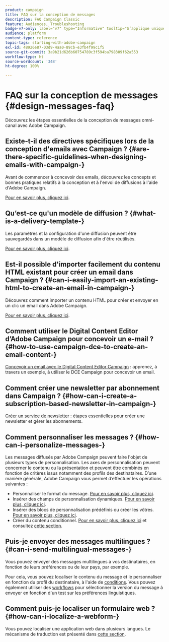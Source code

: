```yaml
---
product: campaign
title: FAQ sur la conception de messages
description: FAQ Campaign Classic
feature: Audiences, Troubleshooting
badge-v7-only: label="v7" type="Informative" tooltip="S’applique uniquement à Campaign Classic v7"
audience: platform
content-type: reference
topic-tags: starting-with-adobe-campaign
exl-id: 48926e87-03d9-4aa0-89cb-e3fb4f99c1f5
source-git-commit: 3a9b21d626b60754789c3f594ba798309f62a553
workflow-type: ht
source-wordcount: '348'
ht-degree: 100%

---
```


# FAQ sur la conception de messages {#design-messages-faq}



Découvrez les étapes essentielles de la conception de messages omni-canal avec Adobe Campaign.

## Existe-t-il des directives spécifiques lors de la conception d&#39;emails avec Campaign ? {#are-there-specific-guidelines-when-designing-emails-with-campaign-}

Avant de commencer à concevoir des emails, découvrez les concepts et bonnes pratiques relatifs à la conception et à l&#39;envoi de diffusions à l&#39;aide d&#39;Adobe Campaign.

[Pour en savoir plus, cliquez ici](../../delivery/using/delivery-best-practices.md).

## Qu’est-ce qu&#39;un modèle de diffusion ?  {#what-is-a-delivery-template-}

Les paramètres et la configuration d&#39;une diffusion peuvent être sauvegardés dans un modèle de diffusion afin d&#39;être réutilisés.

[Pour en savoir plus, cliquez ici](../../delivery/using/about-templates.md).

## Est-il possible d&#39;importer facilement du contenu HTML existant pour créer un email dans Campaign ?  {#can-i-easily-import-an-existing-html-to-create-an-email-in-campaign-}

Découvrez comment importer un contenu HTML pour créer et envoyer en un clic un email dans Adobe Campaign.

[Pour en savoir plus, cliquez ici](../../delivery/using/defining-the-email-content.md#message-content).

## Comment utiliser le Digital Content Editor d’Adobe Campaign pour concevoir un e-mail ?  {#how-to-use-campaign-dce-to-create-an-email-content-}

[Concevoir un email avec le Digital Content Editor Campaign](../../web/using/use-case--creating-an-email-delivery.md) : apprenez, à travers un exemple, à utiliser le DCE Campaign pour concevoir un email.

## Comment créer une newsletter par abonnement dans Campaign ?  {#how-can-i-create-a-subscription-based-newsletter-in-campaign-}

[Créer un service de newsletter](../../delivery/using/managing-subscriptions.md) : étapes essentielles pour créer une newsletter et gérer les abonnements.

## Comment personnaliser les messages ?  {#how-can-i-personalize-messages-}

Les messages diffusés par Adobe Campaign peuvent faire l&#39;objet de plusieurs types de personnalisation. Les axes de personnalisation peuvent concerner le contenu ou la présentation et peuvent être combinés en fonction de critères issus notamment des profils des destinataires. D’une manière générale, Adobe Campaign vous permet d’effectuer les opérations suivantes :

* Personnaliser le format du message. [Pour en savoir plus, cliquez ici](../../delivery/using/defining-the-email-content.md#message-content).
* Insérer des champs de personnalisation dynamiques. [Pour en savoir plus, cliquez ici](../../delivery/using/personalization-fields.md).
* Insérer des blocs de personnalisation prédéfinis ou créer les vôtres. [Pour en savoir plus, cliquez ici](../../delivery/using/personalization-blocks.md).
* Créer du contenu conditionnel. [Pour en savoir plus, cliquez ici](../../delivery/using/conditional-content.md) et consultez [cette section](../../delivery/using/conditional-content.md).

## Puis-je envoyer des messages multilingues ?  {#can-i-send-multilingual-messages-}

Vous pouvez envoyer des messages multilingues à vos destinataires, en fonction de leurs préférences ou de leur pays, par exemple.

Pour cela, vous pouvez localiser le contenu du message et le personnaliser en fonction du profil du destinataire, à l&#39;aide de [conditions](../../delivery/using/conditional-content.md). Vous pouvez également utiliser des [workflows](../../workflow/using/split.md) pour sélectionner la version du message à envoyer en fonction d&#39;un test sur les préférences linguistiques.

## Comment puis-je localiser un formulaire web ?  {#how-can-i-localize-a-webform-}

Vous pouvez localiser une application web dans plusieurs langues. Le mécanisme de traduction est présenté dans [cette section](../../web/using/translating-a-web-form.md).
